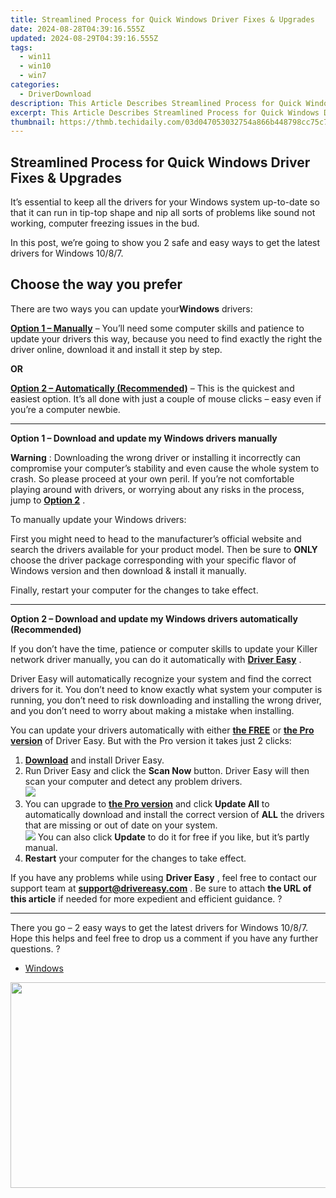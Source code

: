 ```yaml
---
title: Streamlined Process for Quick Windows Driver Fixes & Upgrades
date: 2024-08-28T04:39:16.555Z
updated: 2024-08-29T04:39:16.555Z
tags:
  - win11
  - win10
  - win7
categories:
  - DriverDownload
description: This Article Describes Streamlined Process for Quick Windows Driver Fixes & Upgrades
excerpt: This Article Describes Streamlined Process for Quick Windows Driver Fixes & Upgrades
thumbnail: https://thmb.techidaily.com/03d047053032754a866b448798cc75c77a872c39fcd35dfe08c86add34610351.jpg
---
```


## Streamlined Process for Quick Windows Driver Fixes & Upgrades

It’s essential to keep all the drivers for your Windows system up-to-date so that it can run in tip-top shape and nip all sorts of problems like sound not working, computer freezing issues in the bud.

 In this post, we’re going to show you 2 safe and easy ways to get the latest drivers for Windows 10/8/7.

## Choose the way you prefer

 There are two ways you can update your**Windows** drivers:

[**Option 1 – Manually**](https://tools.techidaily.com/drivereasy/download/) – You’ll need some computer skills and patience to update your drivers this way, because you need to find exactly the right the driver online, download it and install it step by step.

**OR**

[**Option 2 – Automatically (Recommended)**](https://tools.techidaily.com/drivereasy/download/) – This is the quickest and easiest option. It’s all done with just a couple of mouse clicks – easy even if you’re a computer newbie.

---

 **Option 1 – Download and update my Windows drivers manually**

**Warning** : Downloading the wrong driver or installing it incorrectly can compromise your computer’s stability and even cause the whole system to crash. So please proceed at your own peril. If you’re not comfortable playing around with drivers, or worrying about any risks in the process, jump to **[Option 2](https://tools.techidaily.com/drivereasy/download/)**  .

To manually update your Windows drivers:

 First you might need to head to the manufacturer’s official website and search the drivers available for your product model. Then  be sure to **ONLY** choose the driver package corresponding with your specific flavor of Windows version and then download & install it manually.

Finally, restart your computer for the changes to take effect.

---

 **Option 2 – Download and update my Windows drivers automatically (Recommended)**

 If you don’t have the time, patience or computer skills to update your Killer network  driver manually, you can do it automatically with **[Driver Easy](https://tools.techidaily.com/drivereasy/download/)**  .

 Driver Easy will automatically recognize your system and find the correct drivers for it. You don’t need to know exactly what system your computer is running, you don’t need to risk downloading and installing the wrong driver, and you don’t need to worry about making a mistake when installing.

 You can update your drivers automatically with either **[the FREE](https://tools.techidaily.com/drivereasy/download/)**  or **[the Pro version](https://tools.techidaily.com/drivereasy/download/)**  of Driver Easy. But with the Pro version it takes just 2 clicks:

1. **[Download](https://tools.techidaily.com/drivereasy/download/)**  and install Driver Easy.
2. Run Driver Easy and click the **Scan Now** button. Driver Easy will then scan your computer and detect any problem drivers.  
![](https://images.drivereasy.com/wp-content/uploads/2018/07/img_5b5aefd675a7c.jpg)
3. You can upgrade to [**the Pro version**](https://tools.techidaily.com/drivereasy/download/)  and click **Update All** to automatically download and install the correct version of **ALL**  the drivers that are missing or out of date on your system.  
![](https://images.drivereasy.com/wp-content/uploads/2018/10/img_5bb5e6c1021eb.jpg) You can also click **Update** to do it for free if you like, but it’s partly manual.
4. **Restart**   your computer for the changes to take effect.

 If you have any problems while using **Driver Easy** , feel free to contact our support team at **<support@drivereasy.com>** . Be sure to attach **the URL of this article** if needed for more expedient and efficient guidance. ?

---

 There you go – 2 easy ways to get the latest drivers for Windows 10/8/7\. Hope this helps and feel free to drop us a comment if you have any further questions. ?

* [Windows](https://tools.techidaily.com/drivereasy/download/)

<ins class="adsbygoogle"
     style="display:block"
     data-ad-format="autorelaxed"
     data-ad-client="ca-pub-7571918770474297"
     data-ad-slot="1223367746"></ins>



<ins class="adsbygoogle"
     style="display:block"
     data-ad-client="ca-pub-7571918770474297"
     data-ad-slot="8358498916"
     data-ad-format="auto"
     data-full-width-responsive="true"></ins>



<!-- affiliate ads begin -->
<a href="https://ursime.pxf.io/c/5597632/2092236/16384" target="_top" id="2092236"><img src="//a.impactradius-go.com/display-ad/16384-2092236" border="0" alt="" width="1920" height="329"/></a><img height="0" width="0" src="https://imp.pxf.io/i/5597632/2092236/16384" style="position:absolute;visibility:hidden;" border="0" />
<!-- affiliate ads end -->